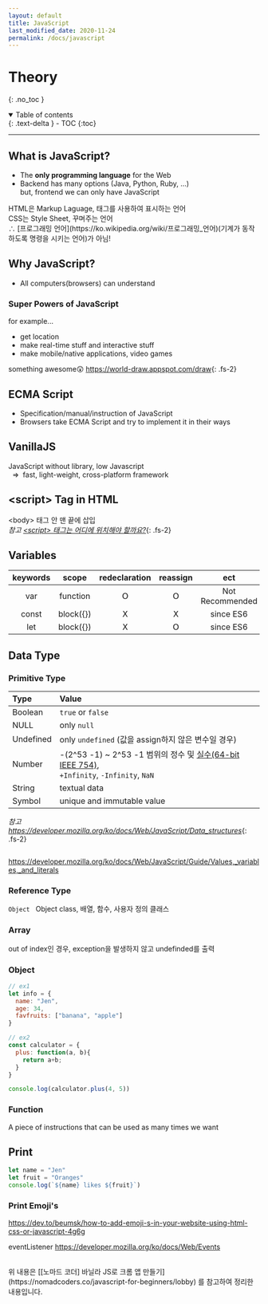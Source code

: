 ```yaml
---
layout: default
title: JavaScript
last_modified_date: 2020-11-24
permalink: /docs/javascript
---
```

# Theory
{: .no_toc }

<details open markdown="block">
  <summary>
    Table of contents
  </summary>
  {: .text-delta }
- TOC
{:toc}
</details>

---

## What is JavaScript?
- The **only programming language** for the Web
- Backend has many options (Java, Python, Ruby, ...)<br>
but, frontend we can only have JavaScript

<div class="code-example" markdown="1">
HTML은 Markup Laguage, 태그를 사용하여 표시하는 언어<br>
CSS는 Style Sheet, 꾸며주는 언어<br>
∴ [프로그래밍 언어](https://ko.wikipedia.org/wiki/프로그래밍_언어)(기계가 동작하도록 명령을 시키는 언어)가 아님!
</div>

## Why JavaScript?
- All computers(browsers) can understand

### Super Powers of JavaScript
for example...
- get location
- make real-time stuff and interactive stuff
- make mobile/native applications, video games

something awesome😲 <https://world-draw.appspot.com/draw>{: .fs-2}

## ECMA Script
- Specification/manual/instruction of JavaScript
- Browsers take ECMA Script and try to implement it in their ways

## VanillaJS
JavaScript without library, low Javascript<br>
&nbsp; ⇒&nbsp; fast, light-weight, cross-platform framework

## \<script> Tag in HTML
\<body> 태그 안 맨 끝에 삽입<br>
*참고 [\<script> 태그는 어디에 위치해야 할까요?](https://velog.io/@takeknowledge/script-태그는-어디에-위치해야-할까요)*{: .fs-2}

## Variables

| keywords | scope | redeclaration | reassign | ect |
|:----------:|:----------:|:----------:|:----------:|:-:|
| var | function | 𝖮 | 𝖮 | Not Recommended |
| const | block({}) | 𝖷 | 𝖷 | since ES6 |
| let | block({}) | 𝖷 | 𝖮 | since ES6 |

## Data Type
### Primitive Type

| Type | Value |
|:-----|:------|
| Boolean | `true` or `false` |
| NULL | only `null` |
| Undefined | only `undefined` (값을 assign하지 않은 변수일 경우) |
| Number | -(2^53 -1) ~ 2^53 -1 범위의 정수 및 [실수(64-bit IEEE 754)](https://en.wikipedia.org/wiki/Double-precision_floating-point_format),<br> `+Infinity`, `-Infinity`, `NaN` |
| String | textual data |
| Symbol | unique and immutable value |

*참고 <https://developer.mozilla.org/ko/docs/Web/JavaScript/Data_structures>*{: .fs-2}

```javascript

```
https://developer.mozilla.org/ko/docs/Web/JavaScript/Guide/Values,_variables,_and_literals

### Reference Type
`Object` &nbsp; Object class, 배열, 함수, 사용자 정의 클래스

### Array
out of index인 경우, exception을 발생하지 않고 undefinded를 출력

### Object
```javascript
// ex1
let info = {
  name: "Jen",
  age: 34,
  favfruits: ["banana", "apple"]
}

// ex2
const calculator = {
  plus: function(a, b){
    return a+b;
  }
}

console.log(calculator.plus(4, 5))
```

### Function
A piece of instructions that can be used as many times we want




## Print
```javascript
let name = "Jen"
let fruit = "Oranges"
console.log(`${name} likes ${fruit}`)
```
### Print Emoji's
https://dev.to/beumsk/how-to-add-emoji-s-in-your-website-using-html-css-or-javascript-4g6g

eventListener https://developer.mozilla.org/ko/docs/Web/Events


<br>
위 내용은 [[노마드 코더] 바닐라 JS로 크롬 앱 만들기](https://nomadcoders.co/javascript-for-beginners/lobby)
를 참고하여 정리한 내용입니다.